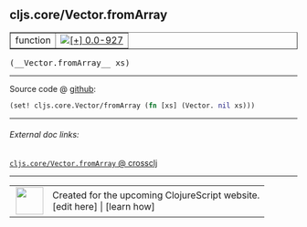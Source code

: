 ## cljs.core/Vector.fromArray



 <table border="1">
<tr>
<td>function</td>
<td><a href="https://github.com/cljsinfo/cljs-api-docs/tree/0.0-927"><img valign="middle" alt="[+] 0.0-927" title="Added in 0.0-927" src="https://img.shields.io/badge/+-0.0--927-lightgrey.svg"></a> </td>
</tr>
</table>


 <samp>
(__Vector.fromArray__ xs)<br>
</samp>

---







Source code @ [github](https://github.com/clojure/clojurescript/blob/r1006/src/cljs/cljs/core.cljs#L2024):

```clj
(set! cljs.core.Vector/fromArray (fn [xs] (Vector. nil xs)))
```

<!--
Repo - tag - source tree - lines:

 <pre>
clojurescript @ r1006
└── src
    └── cljs
        └── cljs
            └── <ins>[core.cljs:2024](https://github.com/clojure/clojurescript/blob/r1006/src/cljs/cljs/core.cljs#L2024)</ins>
</pre>

-->

---



###### External doc links:

[`cljs.core/Vector.fromArray` @ crossclj](http://crossclj.info/fun/cljs.core.cljs/Vector.fromArray.html)<br>

---

 <table>
<tr><td>
<img valign="middle" align="right" width="48px" src="http://i.imgur.com/Hi20huC.png">
</td><td>
Created for the upcoming ClojureScript website.<br>
[edit here] | [learn how]
</td></tr></table>

[edit here]:https://github.com/cljsinfo/cljs-api-docs/blob/master/cljsdoc/cljs.core_VectorDOTfromArray.cljsdoc
[learn how]:https://github.com/cljsinfo/cljs-api-docs/wiki/cljsdoc-files

<!--

This information was too distracting to show to readers, but I'll leave it
commented here since it is helpful to:

- pretty-print the data used to generate this document
- and show how to retrieve that data



The API data for this symbol:

```clj
{:ns "cljs.core",
 :name "Vector.fromArray",
 :signature ["[xs]"],
 :history [["+" "0.0-927"]],
 :parent-type "Vector",
 :type "function",
 :full-name-encode "cljs.core_VectorDOTfromArray",
 :source {:code "(set! cljs.core.Vector/fromArray (fn [xs] (Vector. nil xs)))",
          :title "Source code",
          :repo "clojurescript",
          :tag "r1006",
          :filename "src/cljs/cljs/core.cljs",
          :lines [2024]},
 :full-name "cljs.core/Vector.fromArray"}

```

Retrieve the API data for this symbol:

```clj
;; from Clojure REPL
(require '[clojure.edn :as edn])
(-> (slurp "https://raw.githubusercontent.com/cljsinfo/cljs-api-docs/catalog/cljs-api.edn")
    (edn/read-string)
    (get-in [:symbols "cljs.core/Vector.fromArray"]))
```

-->
